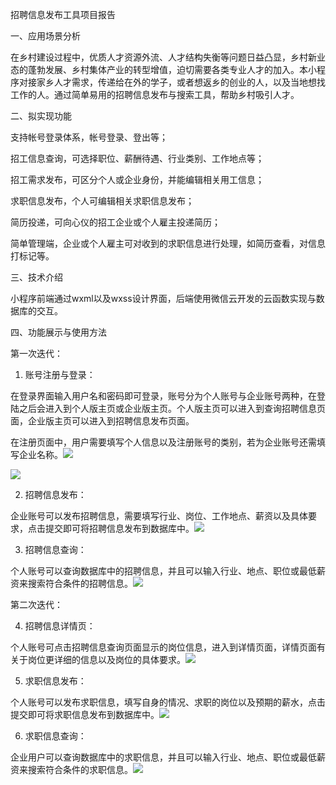 招聘信息发布工具项目报告

一、应用场景分析

​       在乡村建设过程中，优质人才资源外流、人才结构失衡等问题日益凸显，乡村新业态的蓬勃发展、乡村集体产业的转型增值，迫切需要各类专业人才的加入。本小程序对接家乡人才需求，传递给在外的学子，或者想返乡的创业的人，以及当地想找工作的人。通过简单易用的招聘信息发布与搜索工具，帮助乡村吸引人才。

二、拟实现功能

支持帐号登录体系，帐号登录、登出等；

招工信息查询，可选择职位、薪酬待遇、行业类别、工作地点等；

招工需求发布，可区分个人或企业身份，并能编辑相关用工信息；

求职信息发布，个人可编辑相关求职信息发布；

简历投递，可向心仪的招工企业或个人雇主投递简历；

简单管理端，企业或个人雇主可对收到的求职信息进行处理，如简历查看，对信息打标记等。

三、技术介绍

小程序前端通过wxml以及wxss设计界面，后端使用微信云开发的云函数实现与数据库的交互。

四、功能展示与使用方法

第一次迭代：

1. 账号注册与登录：

在登录界面输入用户名和密码即可登录，账号分为个人账号与企业账号两种，在登陆之后会进入到个人版主页或企业版主页。个人版主页可以进入到查询招聘信息页面，企业版主页可以进入到招聘信息发布页面。

在注册页面中，用户需要填写个人信息以及注册账号的类别，若为企业账号还需填写企业名称。![](./注册界面.jpg)

![](登录界面.jpg)

2. 招聘信息发布：

企业账号可以发布招聘信息，需要填写行业、岗位、工作地点、薪资以及具体要求，点击提交即可将招聘信息发布到数据库中。![](招工需求发布界面.jpg)

3. 招聘信息查询：

个人账号可以查询数据库中的招聘信息，并且可以输入行业、地点、职位或最低薪资来搜索符合条件的招聘信息。![](招聘信息搜索界面.jpg)

 

第二次迭代：

4. 招聘信息详情页：

个人账号可点击招聘信息查询页面显示的岗位信息，进入到详情页面，详情页面有关于岗位更详细的信息以及岗位的具体要求。![](工作详情界面.jpg)

5. 求职信息发布：

个人账号可以发布求职信息，填写自身的情况、求职的岗位以及预期的薪水，点击提交即可将求职信息发布到数据库中。![](求职信息发布界面.jpg)

6. 求职信息查询：

企业用户可以查询数据库中的求职信息，并且可以输入行业、地点、职位或最低薪资来搜索符合条件的求职信息。![](求职信息搜索界面.jpg)
